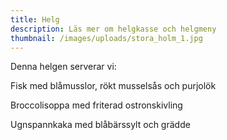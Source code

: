 ```yaml
---
title: Helg
description: Läs mer om helgkasse och helgmeny
thumbnail: /images/uploads/stora_holm_1.jpg
---
```

Denna helgen serverar vi:

Fisk med blåmusslor, rökt musselsås och purjolök

Broccolisoppa med friterad ostronskivling

Ugnspannkaka med blåbärssylt och grädde